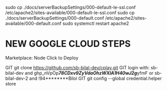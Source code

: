 
sudo cp ./docs/serverBackupSettings/000-default-le-ssl.conf /etc/apache2/sites-available/000-default-le-ssl.conf
sudo cp ./docs/serverBackupSettings/000-default.conf /etc/apache2/sites-available/000-default.conf
sudo systemctl restart apache2



# NEW GOOGLE CLOUD STEPS

Marketplace: Node Click to Deploy

GIT git clone https://github.com/sb-bilal-dev/cplay.git
GIT login with: sb-bilal-dev and ghp_nVpOp***78CDxv9ZyVdaOhzWXlA1H40wJ2g***yfmF or sb-bilal-dev-2 and !94********Bilol
GIT git config --global credential.helper store

